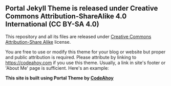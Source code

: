 ## Portal Jekyll Theme is released under Creative Commons Attribution-ShareAlike 4.0 International (CC BY-SA 4.0)

This repository and all its files are released under [Creative Commons Attribution-Share Alike](https://creativecommons.org/licenses/by-sa/4.0/) license. 

You are free to use or modify this theme for your blog or website but proper and public attribution is required. Please attribute by linking to https://codeahoy.com if you use this theme. Usually, a link in site's footer or 'About Me' page is sufficient. Here's an example:


**This site is built using Portal Theme by [CodeAhoy](https://codeahoy.com/2020/02/15/portal-jekyll-theme/)**